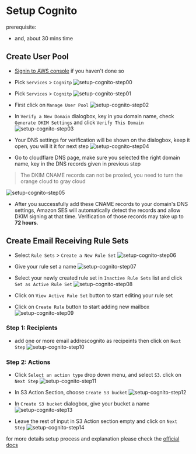 # Setup Cognito
prerequisite:
- and, about 30 mins time

## Create User Pool
* [Signin to AWS console](https://console.aws.amazon.com/?nc2=h_m_mc) if you haven't done so

* Pick `Services` > `Cognitp`
![setup-cognito-step00](img/cognito/00.png)

* Pick `Services` > `Cognitp`
![setup-cognito-step01](img/cognito/01.png)

* First click on `Manage User Pool`
![setup-cognito-step02](img/cognito/02.png)

* In `Verify a New Domain` dialogbox, key in you domain name, check `Generate DKIM Settings` and click `Verify This Domain`
![setup-cognito-step03](img/cognito/03.png)

* Your DNS settings for verification will be shown on the dialogbox, keep it open, you will it it for next step
![setup-cognito-step04](img/cognito/04.png)

* Go to cloudflare DNS page, make sure you selected the right domain name, key in the DNS records given in previous step
> The DKIM CNAME records can not be proxied, you need to turn the orange cloud to gray cloud

![setup-cognito-step05](img/cognito/05.png)

* After you successfully add these CNAME records to your domain's DNS settings, Amazon SES will automatically detect the records and allow DKIM signing at that time. Verification of those records may take up to **72 hours**.

## Create Email Receiving Rule Sets
* Select `Rule Sets` > `Create a New Rule Set`
![setup-cognito-step06](img/cognito/06.png)

* Give your rule set a name
![setup-cognito-step07](img/cognito/07.png)

* Select your newly created rule set in `Inactive Rule Sets` list and click `Set as Active Rule Set`
![setup-cognito-step08](img/cognito/08.png)

* Click on `View Active Rule Set` button to start editing your rule set

* Click on `Create Rule` button to start adding new mailbox
![setup-cognito-step09](img/cognito/09.png)

### Step 1: Recipients
* add one or more email addrescognito as recipeints then click on `Next Step`
![setup-cognito-step10](img/cognito/10.png)

### Step 2: Actions
* Click `Select an action type` drop down menu, and select `S3`. click on `Next Step`
![setup-cognito-step11](img/cognito/11.png)

* In S3 Action Section, choose `Create S3 bucket`
![setup-cognito-step12](img/cognito/12.png)

* In `Create S3 bucket` dialogbox, give your bucket a name
![setup-cognito-step13](img/cognito/13.png)

* Leave the rest of input in S3 Action section empty and click on `Next Step`
![setup-cognito-step14](img/cognito/14.png)

for more details setup process and explanation please check the [official docs](https://docs.aws.amazon.com/cognito/latest/DeveloperGuide/receiving-email.html)

